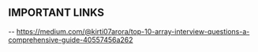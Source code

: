 ## IMPORTANT LINKS

-- https://medium.com/@kirti07arora/top-10-array-interview-questions-a-comprehensive-guide-40557456a262